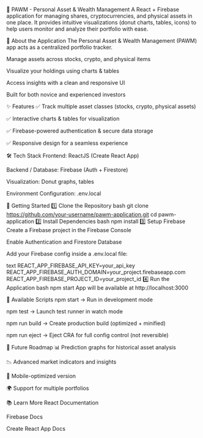 🐾 PAWM - Personal Asset & Wealth Management
A React + Firebase application for managing shares, cryptocurrencies, and physical assets in one place.
It provides intuitive visualizations (donut charts, tables, icons) to help users monitor and analyze their portfolio with ease.

📖 About the Application
The Personal Asset & Wealth Management (PAWM) app acts as a centralized portfolio tracker.

Manage assets across stocks, crypto, and physical items

Visualize your holdings using charts & tables

Access insights with a clean and responsive UI

Built for both novice and experienced investors

✨ Features
✅ Track multiple asset classes (stocks, crypto, physical assets)

✅ Interactive charts & tables for visualization

✅ Firebase-powered authentication & secure data storage

✅ Responsive design for a seamless experience

🛠 Tech Stack
Frontend: ReactJS (Create React App)

Backend / Database: Firebase (Auth + Firestore)

Visualization: Donut graphs, tables

Environment Configuration: .env.local

🚀 Getting Started
1️⃣ Clone the Repository
bash
git clone https://github.com/your-username/pawm-application.git
cd pawm-application
2️⃣ Install Dependencies
bash
npm install
3️⃣ Setup Firebase
Create a Firebase project in the Firebase Console

Enable Authentication and Firestore Database

Add your Firebase config inside a .env.local file:

text
REACT_APP_FIREBASE_API_KEY=your_api_key
REACT_APP_FIREBASE_AUTH_DOMAIN=your_project.firebaseapp.com
REACT_APP_FIREBASE_PROJECT_ID=your_project_id
4️⃣ Run the Application
bash
npm start
App will be available at http://localhost:3000

📜 Available Scripts
npm start → Run in development mode

npm test → Launch test runner in watch mode

npm run build → Create production build (optimized + minified)

npm run eject → Eject CRA for full config control (not reversible)

🔮 Future Roadmap
📊 Prediction graphs for historical asset analysis

📉 Advanced market indicators and insights

📱 Mobile-optimized version

🌍 Support for multiple portfolios

📚 Learn More
React Documentation

Firebase Docs

Create React App Docs

